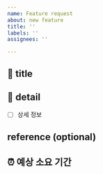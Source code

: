```yaml
---
name: Feature request
about: new feature
title: ''
labels: ''
assignees: ''

---
```


## 🤖 title

## 💭 detail
- [ ] 상세 정보

## reference (optional)


## ⏰ 예상 소요 기간
